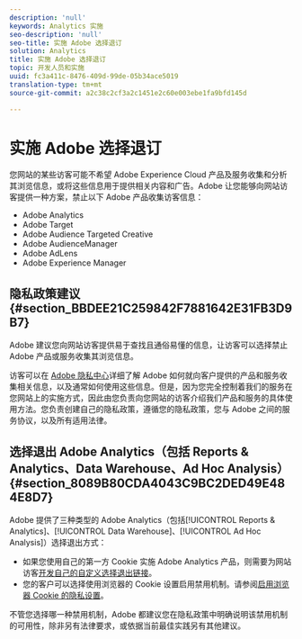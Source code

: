 ```yaml
---
description: 'null'
keywords: Analytics 实施
seo-description: 'null'
seo-title: 实施 Adobe 选择退订
solution: Analytics
title: 实施 Adobe 选择退订
topic: 开发人员和实施
uuid: fc3a411c-8476-409d-99de-05b34ace5019
translation-type: tm+mt
source-git-commit: a2c38c2cf3a2c1451e2c60e003ebe1fa9bfd145d

---
```



# 实施 Adobe 选择退订

您网站的某些访客可能不希望 Adobe Experience Cloud 产品及服务收集和分析其浏览信息，或将这些信息用于提供相关内容和广告。Adobe 让您能够向网站访客提供一种方案，禁止以下 Adobe 产品收集访客信息：

* Adobe Analytics
* Adobe Target
* Adobe Audience Targeted Creative
* Adobe AudienceManager
* Adobe AdLens
* Adobe Experience Manager

## 隐私政策建议 {#section_BBDEE21C259842F7881642E31FB3D9B7}

Adobe 建议您向网站访客提供易于查找且通俗易懂的信息，让访客可以选择禁止 Adobe 产品或服务收集其浏览信息。

访客可以在 [Adobe 隐私中心](https://www.adobe.com/privacy.html)详细了解 Adobe 如何就向客户提供的产品和服务收集相关信息，以及通常如何使用这些信息。但是，因为您完全控制着我们的服务在您网站上的实施方式，因此由您负责向您网站的访客介绍我们产品和服务的具体使用方法。您负责创建自己的隐私政策，遵循您的隐私政策，您与 Adobe 之间的服务协议，以及所有适用法律。

## 选择退出 Adobe Analytics（包括 Reports &amp; Analytics、Data Warehouse、Ad Hoc Analysis）{#section_8089B80CDA4043C9BC2DED49E484E8D7}

Adobe 提供了三种类型的 Adobe Analytics（包括[!UICONTROL Reports &amp; Analytics]、[!UICONTROL Data Warehouse]、[!UICONTROL Ad Hoc Analysis]）选择退出方式：

* 如果您使用自己的第一方 Cookie 实施 Adobe Analytics 产品，则需要为网站访客[开发自己的自定义选择退出链接](../../../implement/js-implementation/data-collection/opt-out-link.md#concept_C2C4F19811A445EF9E9BEAC709B568A9)。
* 您的客户可以选择使用浏览器的 Cookie 设置启用禁用机制。请参阅[启用浏览器 Cookie 的隐私设置](https://marketing.adobe.com/resources/help/en_US/whitepapers/cookies/browser_cookie_settings.html)。

不管您选择哪一种禁用机制，Adobe 都建议您在隐私政策中明确说明该禁用机制的可用性，除非另有法律要求，或依据当前最佳实践另有其他建议。

